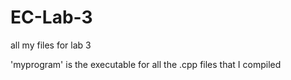 # EC-Lab-3
all my files for  lab 3

'myprogram' is the executable for all the .cpp files that I compiled

